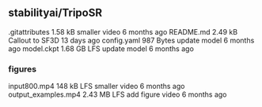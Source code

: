 ## stabilityai/TripoSR

.gitattributes
1.58 kB
smaller video
6 months ago
README.md
2.49 kB
Callout to SF3D
13 days ago
config.yaml
987 Bytes
update model
6 months ago
model.ckpt
1.68 GB
LFS
update model
6 months ago

### figures

input800.mp4
148 kB
LFS
smaller video
6 months ago
output_examples.mp4
2.43 MB
LFS
add figure video
6 months ago
